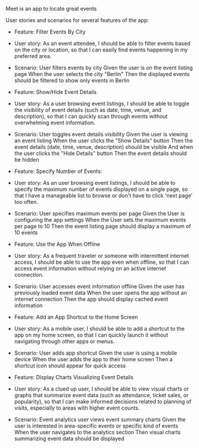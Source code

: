 Meet is an app to locate great events 


User stories and scenarios for several features of the app:

* Feature: Filter Events By City
 - User story: As an event attendee, I should be able to filter events based on the city or location, so that I can easily find events happening in my preferred area.

 - Scenario: User filters events by city
    Given the user is on the event listing page
    When the user selects the city "Berlin"
    Then the displayed events should be filtered to show only events in Berlin


* Feature: Show/Hide Event Details
 - User story: As a user browsing event listings, I should be able to toggle the visibility of event details (such as date, time, venue, and description), so that I can quickly scan through events without overwhelming event information.

 - Scenario: User toggles event details visibility
    Given the user is viewing an event listing
    When the user clicks the "Show Details" button
    Then the event details (date, time, venue, description) should be visible
    And when the user clicks the "Hide Details" button
    Then the event details should be hidden


* Feature:  Specify Number of Events:
 - User story: As an user browsing event listings, I should be able to specify the maximum number of events displayed on a single page, so that I have a manageable list to browse or don't have to click 'next page' too often.

 - Scenario: User specifies maximum events per page
    Given the User is configuring the app settings
    When the User sets the maximum events per page to 10
    Then the event listing page should display a maximum of 10 events


* Feature: Use the App When Offline
 - User story: As a frequent traveler or someone with intermittent internet access, I should be able to use the app even when offline, so that I can access event information without relying on an active internet connection.

 - Scenario: User accesses event information offline
    Given the user has previously loaded event data
    When the user opens the app without an internet connection
    Then the app should display cached event information


* Feature: Add an App Shortcut to the Home Screen
 - User story: As a mobile user, I should be able to add a shortcut to the app on my home screen, so that I can quickly launch it without navigating through other apps or menus.

 - Scenario: User adds app shortcut
    Given the user is using a mobile device
    When the user adds the app to their home screen
    Then a shortcut icon should appear for quick access


* Feature: Display Charts Visualizing Event Details
 - User story: As a clued up user, I should be able to view visual charts or graphs that summarize event data (such as attendance, ticket sales, or popularity), so that I can make informed decisions related to planning of visits, especially to areas with higher event counts.

 - Scenario: Event analytics user views event summary charts
    Given the user is interested in area-specific events or specific kind of events
    When the user navigates to the analytics section
    Then visual charts summarizing event data should be displayed

